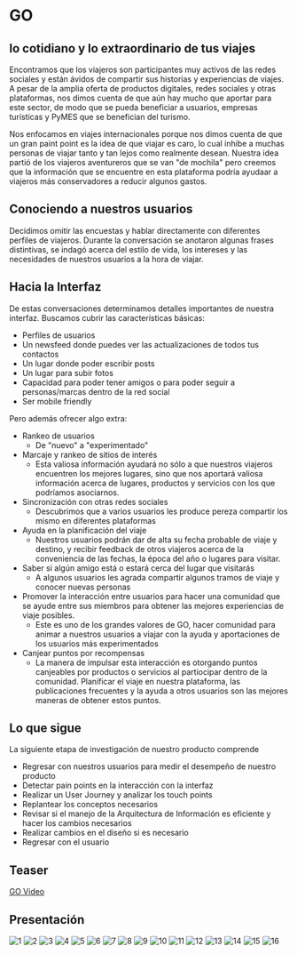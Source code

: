 # GO
## lo cotidiano y lo extraordinario de tus viajes

Encontramos que los viajeros son participantes muy activos de las redes sociales y están ávidos de compartir sus historias y experiencias de viajes. 
A pesar de la amplia oferta de productos digitales, redes sociales y otras plataformas, nos dimos cuenta de que aún hay mucho que aportar para este sector, de modo que se pueda beneficiar a usuarios, empresas turísticas y PyMES que se benefician del turismo.

Nos enfocamos en viajes internacionales porque nos dimos cuenta de que un gran paint point es la idea de que viajar es caro, lo cual inhibe a muchas personas de viajar tanto y tan lejos como realmente desean. Nuestra idea partió de los viajeros aventureros que se van "de mochila" pero creemos que la información  que se encuentre en esta plataforma podría ayudaar a viajeros más conservadores a reducir algunos gastos.

## Conociendo a nuestros usuarios

Decidimos omitir las encuestas y hablar directamente con diferentes perfiles de viajeros. Durante la conversación se anotaron algunas frases distintivas, se indagó acerca del estilo de vida, los intereses y las necesidades de nuestros usuarios a la hora de viajar.

## Hacia la Interfaz

De estas conversaciones determinamos detalles importantes de nuestra interfaz.
Buscamos cubrir las características básicas:

- Perfiles de usuarios
- Un newsfeed donde puedes ver las actualizaciones de todos tus contactos
- Un lugar donde poder escribir posts
- Un lugar para subir fotos
- Capacidad para poder tener amigos o para poder seguir a personas/marcas dentro de la red social
- Ser mobile friendly

Pero además ofrecer algo extra:

- Rankeo de usuarios
    * De "nuevo" a "experimentado"
- Marcaje y rankeo de sitios de interés
    * Esta valiosa información ayudará no sólo a que nuestros viajeros encuentren los mejores lugares, sino que nos aportará valiosa información acerca de lugares, productos y servicios con los que podríamos asociarnos.
- Sincronización con otras redes sociales
    * Descubrimos que a varios usuarios les produce pereza compartir los mismo en diferentes plataformas 
- Ayuda en la planificación del viaje
    * Nuestros usuarios podrán dar de alta su fecha probable de viaje y destino, y recibir feedback de otros viajeros acerca de la conveniencia de las fechas, la época del año o lugares para visitar.
- Saber si algún amigo está o estará cerca del lugar que visitarás
    * A algunos usuarios les agrada compartir algunos tramos de viaje y conocer nuevas personas
- Promover la interacción entre usuarios para hacer una comunidad que se ayude entre sus miembros para obtener las mejores experiencias de viaje    posibles.
    * Este es uno de los grandes valores de GO, hacer comunidad para animar a nuestros usuarios a viajar con la ayuda y aportaciones de los usuarios más experimentados
- Canjear puntos por recompensas   
    * La manera de impulsar esta interacción es otorgando puntos canjeables por productos o servicios al partiocipar dentro de la comunidad. Planificar el viaje en nuestra plataforma, las publicaciones frecuentes y la ayuda a otros usuarios son las mejores maneras de obtener estos puntos.
    
    
## Lo que sigue

La siguiente etapa de investigación de nuestro producto comprende

* Regresar con nuestros usuarios para medir el desempeño de nuestro producto
* Detectar pain points en la interacción con la interfaz
* Realizar un User Journey y analizar los touch points
* Replantear los conceptos necesarios
* Revisar si el manejo de la Arquitectura de Información es eficiente y hacer los cambios necesarios
* Realizar cambios en el diseño si es necesario
* Regresar con el usuario

## Teaser

[GO Video](https://www.youtube.com/watch?v=L6JmRWMPnMU)

    
## Presentación

![1](./assets/images/GO_presentacion.jpg/1)
![2](./assets/images/GO_presentacion.jpg/2)
![3](./assets/images/GO_presentacion.jpg/3)
![4](./assets/images/GO_presentacion.jpg/4)
![5](./assets/images/GO_presentacion.jpg/5)
![6](./assets/images/GO_presentacion.jpg/6)
![7](./assets/images/GO_presentacion.jpg/7)
![8](./assets/images/GO_presentacion.jpg/8)
![9](./assets/images/GO_presentacion.jpg/9)
![10](./assets/images/GO_presentacion.jpg/10)
![11](./assets/images/GO_presentacion.jpg/11)
![12](./assets/images/GO_presentacion.jpg/12)
![13](./assets/images/GO_presentacion.jpg/13)
![14](./assets/images/GO_presentacion.jpg/14)
![15](./assets/images/GO_presentacion.jpg/15)
![16](./assets/images/GO_presentacion.jpg/16)